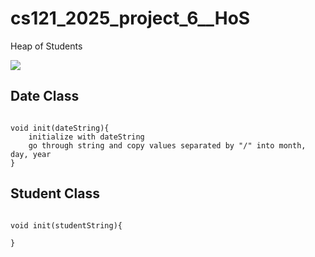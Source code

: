 # cs121_2025_project_6__HoS
Heap of Students

[![](https://mermaid.ink/img/pako:eNp1U0FugzAQ_ApyL2kKH0C9VI16yo1bxcVlHbAabGQvlSilb-8aaDDBWALBzDLLzNo9KzQIlrLiyq09SV4aXucqopVhC0Jh9PyTJNGJowjALwBGWDsx030UGuv7XE2QWw-RRRMBwRkaqUqfkSRXa4XVPQi8u4c6wY2v-zS2Ojz6yJeWQMUSD0u_bUFDMPofD76B2VnAA11C4D1aSOy2lbfUFvBbNuv_nzvtWZjaxWODeJKMnciOIU8t4GoeXtDVyGyH48iLNBYVrzdmSHSDuykVRoBE2hdJcPnlbgLHCPTHFqS9CDBG6HOzw-Oy-fwkZofrNH-DqJ-xZ34n2KCEy6AUeKYY3lxGQXafcd8Fidcpv9UUWcxqYWougY5r7-CcYSUofJbSI3DzmbNcDVTHW9RZpwqWomlFzIxuy4qlF3619NY2LtT5rN_Qhqt3rf_fhz-GtjIK?type=png)](https://mermaid.live/edit#pako:eNp1U0FugzAQ_ApyL2kKH0C9VI16yo1bxcVlHbAabGQvlSilb-8aaDDBWALBzDLLzNo9KzQIlrLiyq09SV4aXucqopVhC0Jh9PyTJNGJowjALwBGWDsx030UGuv7XE2QWw-RRRMBwRkaqUqfkSRXa4XVPQi8u4c6wY2v-zS2Ojz6yJeWQMUSD0u_bUFDMPofD76B2VnAA11C4D1aSOy2lbfUFvBbNuv_nzvtWZjaxWODeJKMnciOIU8t4GoeXtDVyGyH48iLNBYVrzdmSHSDuykVRoBE2hdJcPnlbgLHCPTHFqS9CDBG6HOzw-Oy-fwkZofrNH-DqJ-xZ34n2KCEy6AUeKYY3lxGQXafcd8Fidcpv9UUWcxqYWougY5r7-CcYSUofJbSI3DzmbNcDVTHW9RZpwqWomlFzIxuy4qlF3619NY2LtT5rN_Qhqt3rf_fhz-GtjIK)


## Date Class
```

void init(dateString){
    initialize with dateString
    go through string and copy values separated by "/" into month, day, year
}

```

## Student Class
```

void init(studentString){
    
}

```